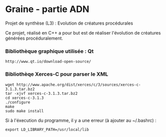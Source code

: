 # Graine - partie ADN
Projet de synthèse (L3) : Evolution de créatures procédurales

Ce projet, réalisé en C++ a pour but est de réaliser l'évolution de créatures générées procéduralement.

### Bibliothèque graphique utilisée : Qt
```
http://www.qt.io/download-open-source/
```

### Bibliothèqe Xerces-C pour parser le XML
```shell
wget http://www.apache.org/dist/xerces/c/3/sources/xerces-c-3.1.3.tar.bz2
tar -xjvf xerces-c-3.1.3.tar.bz2
cd xerces-c-3.1.3
./configure
make
sudo make install
```
Si à l'éxecution du programme, il y a une erreur (à ajouter au ~/.bashrc) :
```shell
export LD_LIBRARY_PATH=/usr/local/lib
```
